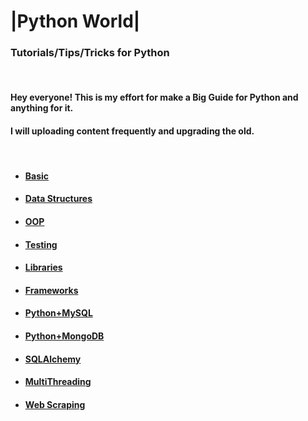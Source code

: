 # |Python World| 
### Tutorials/Tips/Tricks for Python

<br>

#### Hey everyone! This is my effort for make a Big Guide for Python and anything for it.
#### I will uploading content frequently and upgrading the old.

<br>  

- #### [Basic](main/basic.md)
- #### [Data Structures](main/data_structures.md)
- #### [OOP](main/oop.md)
- #### [Testing](main/testing.md)
- #### [Libraries](main/libraries.md)
- #### [Frameworks](main/frameworks.md)
- #### [Python+MySQL](main/python_mysql.md)
- #### [Python+MongoDB](main/python_mongodb.md)
- #### [SQLAlchemy](main/sqlalchemy.md)
- #### [MultiThreading](main/multithreading.md)
- #### [Web Scraping](main/web_scraping.md)